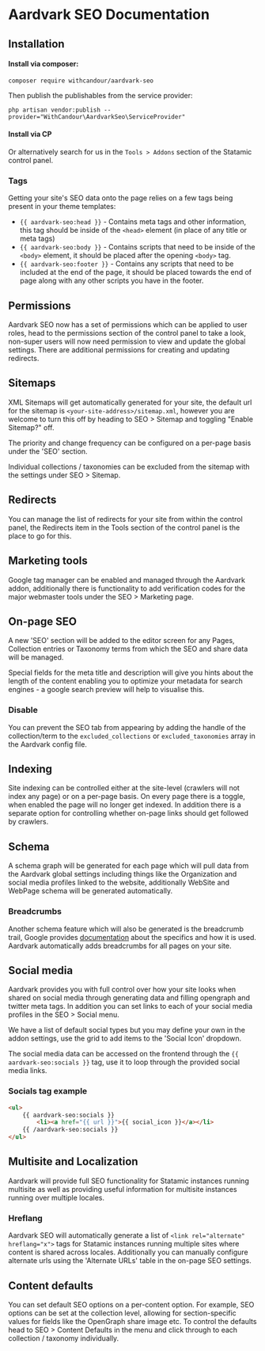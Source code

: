 # Aardvark SEO Documentation

## Installation

#### Install via composer:
```
composer require withcandour/aardvark-seo
```
Then publish the publishables from the service provider:
```
php artisan vendor:publish --provider="WithCandour\AardvarkSeo\ServiceProvider"
```

#### Install via CP
Or alternatively search for us in the `Tools > Addons` section of the Statamic control panel.

### Tags

Getting your site's SEO data onto the page relies on a few tags being present in your theme templates:

- `{{ aardvark-seo:head }}` - Contains meta tags and other information, this tag should be inside of the `<head>` element (in place of any title or meta tags)
- `{{ aardvark-seo:body }}` - Contains scripts that need to be inside of the `<body>` element, it should be placed after the opening `<body>` tag.
- `{{ aardvark-seo:footer }}` - Contains any scripts that need to be included at the end of the page, it should be placed towards the end of page along with any other scripts you have in the footer.

## Permissions

Aardvark SEO now has a set of permissions which can be applied to user roles, head to the permissions section of the control panel to take a look, non-super users will now need permission to view and update the global settings. There are additional permissions for creating and updating redirects.

## Sitemaps

XML Sitemaps will get automatically generated for your site, the default url for the sitemap is `<your-site-address>/sitemap.xml`, however you are welcome to turn this off by heading to SEO > Sitemap and toggling "Enable Sitemap?" off.

The priority and change frequency can be configured on a per-page basis under the 'SEO' section.

Individual collections / taxonomies can be excluded from the sitemap with the settings under SEO > Sitemap.

## Redirects

You can manage the list of redirects for your site from within the control panel, the Redirects item in the Tools section of the control panel is the place to go for this.

## Marketing tools

Google tag manager can be enabled and managed through the Aardvark addon, additionally there is functionality to add verification codes for the major webmaster tools under the SEO > Marketing page.

## On-page SEO

A new 'SEO' section will be added to the editor screen for any Pages, Collection entries or Taxonomy terms from which the SEO and share data will be managed.

Special fields for the meta title and description will give you hints about the length of the content enabling you to optimize your metadata for search engines - a google search preview will help to visualise this.

### Disable
You can prevent the SEO tab from appearing by adding the handle of the collection/term to the `excluded_collections` or `excluded_taxonomies` array in the Aardvark config file.

## Indexing

Site indexing can be controlled either at the site-level (crawlers will not index any page) or on a per-page basis. On every page there is a toggle, when enabled the page will no longer get indexed. In addition there is a separate option for controlling whether on-page links should get followed by crawlers.

## Schema

A schema graph will be generated for each page which will pull data from the Aardvark global settings including things like the Organization and social media profiles linked to the website, additionally WebSite and WebPage schema will be generated automatically.

### Breadcrumbs

Another schema feature which will also be generated is the breadcrumb trail, Google provides [documentation](https://developers.google.com/search/docs/data-types/breadcrumb) about the specifics and how it is used. Aardvark automatically adds breadcrumbs for all pages on your site.

## Social media

Aardvark provides you with full control over how your site looks when shared on social media through generating data and filling opengraph and twitter meta tags. In addition you can set links to each of your social media profiles in the SEO > Social menu.

We have a list of default social types but you may define your own in the addon settings, use the grid to add items to the 'Social Icon' dropdown.

The social media data can be accessed on the frontend through the `{{ aardvark-seo:socials }}` tag, use it to loop through the provided social media links.

### Socials tag example

```html
<ul>
    {{ aardvark-seo:socials }}
        <li><a href="{{ url }}">{{ social_icon }}</a></li>
    {{ /aardvark-seo:socials }}
</ul>
```

## Multisite and Localization

Aardvark will provide full SEO functionality for Statamic instances running multisite as well as providing useful information for multisite instances running over multiple locales.

### Hreflang
Aardvark SEO will automatically generate a list of `<link rel="alternate" hreflang="x">` tags for Statamic instances running multiple sites where content is shared across locales. Additionally you can manually configure alternate urls using the 'Alternate URLs' table in the on-page SEO settings.

## Content defaults
You can set default SEO options on a per-content option. For example, SEO options can be set at the collection level, allowing for section-specific values for fields like the OpenGraph share image etc. To control the defaults head to SEO > Content Defaults in the menu and click through to each collection / taxonomy individually.
